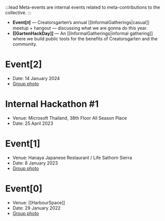 :::lead
Meta-events are internal events related to meta-contributions to the collective.
:::

- **Event[𝑛]** — Creatorsgarten’s annual [[InformalGatherings|casual]] meetup + hangout — discussing what we are gonna do this year.
- **[[GartenHackDay]]** — An [[InformalGatherings|informal gathering]] where we build public tools for the benefits of Creatorsgarten and the community.

# Event[2]

- Date: 14 January 2024
- [Group photo](https://web.facebook.com/rayriffy/posts/pfbid02V8zTVUnBdHNyPe5wRHwGanr3UoyDAaHivt75azK8Se37oNNWcESesScoZmt1UGBMl)

# Internal Hackathon #1

- Venue: Microsoft Thailand, 38th Floor All Season Place
- Date: 25 April 2023

# Event[1]

- Venue: Hanaya Japanese Restaurant / Life Sathorn Sierra
- Date: 8 January 2023
- [Group photo](https://web.facebook.com/iamnutn0n/posts/pfbid0hZ2EAuwtTuHWUnNdCUkqwFMugHRMhGBQAUhnrQa531wnXBm4qoy1k5k53qWebaqAl)

# Event[0]

- Venue: [[HarbourSpace]]
- Date: 29 January 2022
- [Group photo](https://web.facebook.com/iamnutn0n/posts/pfbid0PMWHvto1wBaBVFRALwkucW59mSj72KzUnarqZneBE8YLf5ZxiCBNAUWZKic19Toxl)

